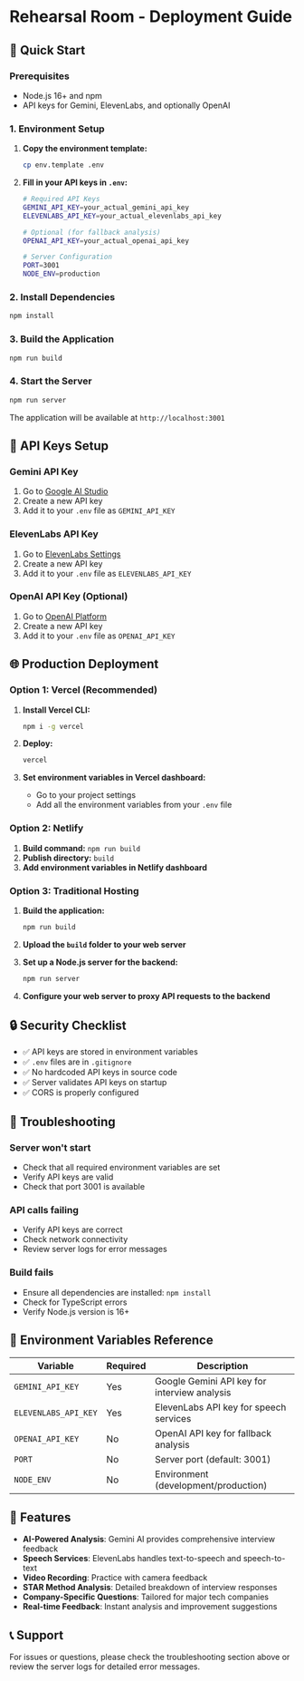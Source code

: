 # Rehearsal Room - Deployment Guide

## 🚀 Quick Start

### Prerequisites
- Node.js 16+ and npm
- API keys for Gemini, ElevenLabs, and optionally OpenAI

### 1. Environment Setup

1. **Copy the environment template:**
   ```bash
   cp env.template .env
   ```

2. **Fill in your API keys in `.env`:**
   ```bash
   # Required API Keys
   GEMINI_API_KEY=your_actual_gemini_api_key
   ELEVENLABS_API_KEY=your_actual_elevenlabs_api_key
   
   # Optional (for fallback analysis)
   OPENAI_API_KEY=your_actual_openai_api_key
   
   # Server Configuration
   PORT=3001
   NODE_ENV=production
   ```

### 2. Install Dependencies
```bash
npm install
```

### 3. Build the Application
```bash
npm run build
```

### 4. Start the Server
```bash
npm run server
```

The application will be available at `http://localhost:3001`

## 🔑 API Keys Setup

### Gemini API Key
1. Go to [Google AI Studio](https://makersuite.google.com/app/apikey)
2. Create a new API key
3. Add it to your `.env` file as `GEMINI_API_KEY`

### ElevenLabs API Key
1. Go to [ElevenLabs Settings](https://elevenlabs.io/app/settings/api-keys)
2. Create a new API key
3. Add it to your `.env` file as `ELEVENLABS_API_KEY`

### OpenAI API Key (Optional)
1. Go to [OpenAI Platform](https://platform.openai.com/api-keys)
2. Create a new API key
3. Add it to your `.env` file as `OPENAI_API_KEY`

## 🌐 Production Deployment

### Option 1: Vercel (Recommended)

1. **Install Vercel CLI:**
   ```bash
   npm i -g vercel
   ```

2. **Deploy:**
   ```bash
   vercel
   ```

3. **Set environment variables in Vercel dashboard:**
   - Go to your project settings
   - Add all the environment variables from your `.env` file

### Option 2: Netlify

1. **Build command:** `npm run build`
2. **Publish directory:** `build`
3. **Add environment variables in Netlify dashboard**

### Option 3: Traditional Hosting

1. **Build the application:**
   ```bash
   npm run build
   ```

2. **Upload the `build` folder to your web server**

3. **Set up a Node.js server for the backend:**
   ```bash
   npm run server
   ```

4. **Configure your web server to proxy API requests to the backend**

## 🔒 Security Checklist

- ✅ API keys are stored in environment variables
- ✅ `.env` files are in `.gitignore`
- ✅ No hardcoded API keys in source code
- ✅ Server validates API keys on startup
- ✅ CORS is properly configured

## 🐛 Troubleshooting

### Server won't start
- Check that all required environment variables are set
- Verify API keys are valid
- Check that port 3001 is available

### API calls failing
- Verify API keys are correct
- Check network connectivity
- Review server logs for error messages

### Build fails
- Ensure all dependencies are installed: `npm install`
- Check for TypeScript errors
- Verify Node.js version is 16+

## 📝 Environment Variables Reference

| Variable | Required | Description |
|----------|----------|-------------|
| `GEMINI_API_KEY` | Yes | Google Gemini API key for interview analysis |
| `ELEVENLABS_API_KEY` | Yes | ElevenLabs API key for speech services |
| `OPENAI_API_KEY` | No | OpenAI API key for fallback analysis |
| `PORT` | No | Server port (default: 3001) |
| `NODE_ENV` | No | Environment (development/production) |

## 🎯 Features

- **AI-Powered Analysis**: Gemini AI provides comprehensive interview feedback
- **Speech Services**: ElevenLabs handles text-to-speech and speech-to-text
- **Video Recording**: Practice with camera feedback
- **STAR Method Analysis**: Detailed breakdown of interview responses
- **Company-Specific Questions**: Tailored for major tech companies
- **Real-time Feedback**: Instant analysis and improvement suggestions

## 📞 Support

For issues or questions, please check the troubleshooting section above or review the server logs for detailed error messages.
